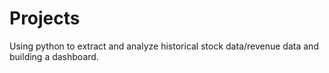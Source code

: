 # Projects
Using python to extract and analyze historical stock data/revenue data and building a dashboard.
